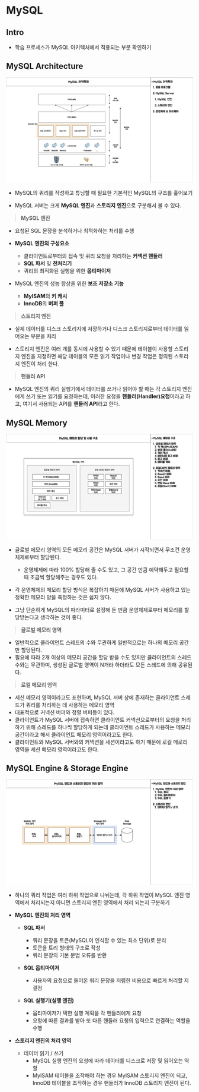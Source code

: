 # MySQL

## Intro

- 학습 프로세스가 MySQL 아키텍처에서 적용되는 부분 확인하기

## MySQL Architecture

![Architecture](../../images/mysql/mysql_dbms.002.jpeg)

- MySQL의 쿼리를 작성하고 튜닝할 때 필요한 기본적인 MySQL의 구조를 훑어보기

- MySQL 서버는 크게 **MySQL 엔진**과 **스토리지 엔진**으로 구분해서 볼 수 있다.

> **MySQL 엔진**

- 요청된 SQL 문장을 분석하거나 최적화하는 처리를 수행

- **MySQL 엔진의 구성요소**
    - 클라이언트로부터의 접속 및 쿼리 요청을 처리하는 **커넥션 핸들러**
	- **SQL 파서** 및 **전처리기**
	- 쿼리의 최적화된 실행을 위한 **옵티마이저**
	
- MySQL 엔진의 성능 향상을 위한 **보조 저장소 기능**
	- **MyISAM**의 **키 캐시**
	- **InnoDB**의 **버퍼 풀**

> **스토리지 엔진**

- 실제 데이터를 디스크 스토리지에 저장하거나 디스크 스토리지로부터 데이터를 읽어오는 부분을 처리

- 스토리지 엔진은 여러 개를 동시에 사용할 수 있기 때문에 테이블이 사용할 스토리지 엔진을 지정하면 해당 테이블의 모든 읽기 작업이나 변경 작업은 정의된 스토리지 엔진이 처리 한다.

> **핸들러 API**

- MySQL 엔진의 쿼리 실행기에서 데이터를 쓰거나 읽어야 할 때는 각 스토리지 엔진에게 쓰기 또는 읽기를 요청하는데, 이러한 요청을 **핸들러(Handler)요청**이라고 하고, 여기서 사용되는 API를 **핸들러 API**라고 한다.

## MySQL Memory

![Memory](../../images/mysql/mysql_dbms.003.jpeg)

- 글로벌 메모리 영역의 모든 메모리 공간은 MySQL 서버가 시작되면서 무조건 운영체제로부터 할당된다.
	- 운영체제에 따라 100% 할당해 줄 수도 있고, 그 공간 만큼 예약해두고 필요할 때 조금씩 할당해주는 경우도 있다.
	
- 각 운영체제의 메모리 할당 방식은 복잡하기 때문에 MySQL 서버가 사용하고 있는 정확한 메모리 양을 측정하는 것은 쉽지 않다.
- 그냥 단순하게 MySQL의 파라미터로 설정해 둔 만큼 운영체제로부터 메모리를 할당받는다고 생각하는 것이 좋다.

> **글로벌 메모리 영역**

- 일반적으로 클라이언트 스레드의 수와 무관하게 일반적으로는 하나의 메모리 공간만 할당된다.
- 필요에 따라 2개 이상의 메모리 공간을 할당 받을 수도 있지만 클라이언트의 스레드 수와는 무관하며, 생성된 글로벌 영역이 N개라 하더라도 모든 스레드에 의해 공유된다.

> **로컬 메모리 영역**

- 세션 메모리 영역이라고도 표현하며, MySQL 서버 상에 존재하는 클라이언트 스레드가 쿼리를 처리하는 데 사용하는 메모리 영역
- 대표적으로 커넥션 버퍼와 정렬 버퍼등이 있다.
- 클라이언트가 MySQL 서버에 접속하면 클라이언트 커넥션으로부터의 요청을 처리하기 위해 스레드를 하나씩 할당하게 되는데 클라이언트 스레드가 사용하는 메모리 공간이라고 해서 클라이언트 메모리 영역이라고도 한다.
- 클라이언트와 MySQL 서버와의 커넥션을 세션이라고도 하기 때문에 로컬 메로리 영역을 세션 메모리 영역이라고도 한다.

## MySQL Engine & Storage Engine

![MySQL & Storage Process Area](../../images/mysql/mysql_dbms.004.jpeg)

- 하나의 쿼리 작업은 여러 하위 작업으로 나뉘는데, 각 하위 작업이 MySQL 엔진 영역에서 처리되는지 아니면 스토리지 엔진 영역에서 처리 되는지 구분하기
  
- **MySQL 엔진의 처리 영역**
	- **SQL 파서**
	    - 쿼리 문장을 토큰(MySQL이 인식할 수 있는 최소 단위)로 분리
		- 토큰을 트리 형태의 구조로 작성
		- 쿼리 문장의 기본 문법 오류를 반환
		
	- **SQL 옵티마이저**
	    - 사용자의 요청으로 들어온 쿼리 문장을 저렴한 비용으로 빠르게 처리할 지 결정

	- **SQL 실행기(실행 엔진)**
		- 옵티마이저가 택한 실행 계획을 각 핸들러에게 요청
		- 요청에 따른 결과를 받아 또 다른 핸들러 요청의 입력으로 연결하는 역할을 수행
	
- **스토리지 엔진의 처리 영역**
	- 데이터 읽기 / 쓰기
		- MySQL 실행 엔진의 요청에 따라 데이터를 디스크로 저장 및 읽어오는 역할
		- MyISAM 테이블을 조작해야 하는 경우 MyISAM 스토리지 엔진이 되고, InnoDB 테이블을 조작하는 경우 핸들러가 InnoDB 스토리지 엔진이 된다.
